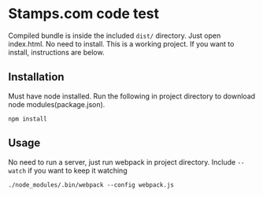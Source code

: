 # Stamps.com code test

Compiled bundle is inside the included `dist/` directory. Just open index.html. 
No need to install. This is a working project. If you want to install, instructions are below.

## Installation

Must have node installed. Run the following in project directory to download node modules(package.json).

```
npm install
```

## Usage

No need to run a server, just run webpack in project directory. Include `--watch` if you want to keep it watching

```
./node_modules/.bin/webpack --config webpack.js
```
